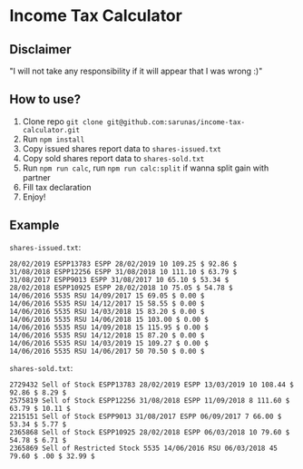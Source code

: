 # Income Tax Calculator

## Disclaimer

"I will not take any responsibility if it will appear that I was wrong :)"

## How to use?

1. Clone repo `git clone git@github.com:sarunas/income-tax-calculator.git`
2. Run `npm install`
3. Copy issued shares report data to `shares-issued.txt`
4. Copy sold shares report data to `shares-sold.txt`
5. Run `npm run calc`, run `npm run calc:split` if wanna split gain with partner
6. Fill tax declaration
6. Enjoy!

## Example

`shares-issued.txt`:
```
28/02/2019 ESPP13783 ESPP 28/02/2019 10 109.25 $ 92.86 $
31/08/2018 ESPP12256 ESPP 31/08/2018 10 111.10 $ 63.79 $
31/08/2017 ESPP9013 ESPP 31/08/2017 10 65.10 $ 53.34 $
28/02/2018 ESPP10925 ESPP 28/02/2018 10 75.05 $ 54.78 $
14/06/2016 5535 RSU 14/09/2017 15 69.05 $ 0.00 $
14/06/2016 5535 RSU 14/12/2017 15 58.55 $ 0.00 $
14/06/2016 5535 RSU 14/03/2018 15 83.20 $ 0.00 $
14/06/2016 5535 RSU 14/06/2018 15 103.00 $ 0.00 $
14/06/2016 5535 RSU 14/09/2018 15 115.95 $ 0.00 $
14/06/2016 5535 RSU 14/12/2018 15 87.20 $ 0.00 $
14/06/2016 5535 RSU 14/03/2019 15 109.27 $ 0.00 $
14/06/2016 5535 RSU 14/06/2017 50 70.50 $ 0.00 $
```

`shares-sold.txt`:
```
2729432 Sell of Stock ESPP13783 28/02/2019 ESPP 13/03/2019 10 108.44 $ 92.86 $ 8.29 $
2575819 Sell of Stock ESPP12256 31/08/2018 ESPP 11/09/2018 8 111.60 $ 63.79 $ 10.11 $
2215151 Sell of Stock ESPP9013 31/08/2017 ESPP 06/09/2017 7 66.00 $ 53.34 $ 5.77 $
2365868 Sell of Stock ESPP10925 28/02/2018 ESPP 06/03/2018 10 79.60 $ 54.78 $ 6.71 $
2365869 Sell of Restricted Stock 5535 14/06/2016 RSU 06/03/2018 45 79.60 $ .00 $ 32.99 $
```
